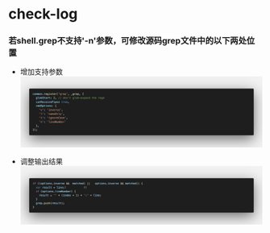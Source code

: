 # check-log

### 若shell.grep不支持'-n'参数，可修改源码grep文件中的以下两处位置

* 增加支持参数
![grep-1](grep-1.png)

* 调整输出结果
![grep-2](grep-2.png)